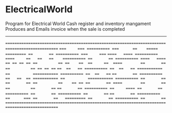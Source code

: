 # ElectricalWorld
Program for Electrical World 
Cash register and inventory mangament
Produces and Emails invoice when the sale is completed

---

`=============================================================================================`
`===     === ========== ===      ==    =====      ========= ==       == ========== ===     ===`
`====   ==== ========== ====     ==   ==   ==    ========== ==       == ========== ====   ====`
`== == == == ==         == ==    ==  ==     ==  ====        ==       == ==         == == == ==`
`==  ==   == ========== ==  ==   == =========== ==          =========== ========== ==  ==   ==`
`==       == ========== ==   ==  == =========== ==          =========== ========== ==       ==`
`==       == ==         ==    == == ==       == ====        ==       == ==         ==       ==`
`==       == ========== ==     ==== ==       ==  ========== ==       == ========== ==       ==`
`==       == ========== ==      === ==       ==   ========= ==       == ========== ==       ==`
`=============================================================================================`

